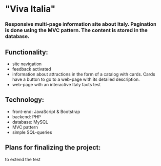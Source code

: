 # "Viva Italia"

### Responsive multi-page information site about Italy. Pagination is done using the MVC pattern. The content is stored in the database.
## Functionality: ##
* site navigation
* feedback activated
* information about attractions in the form of a catalog with cards. Cards have a button to go to a web-page with its detailed description.
* web-page with an interactive Italy facts test
## Technology: ##
* front-end: JavaScript & Bootstrap
* backend: PHP
* database: MySQL
* MVC pattern
* simple SQL-queries

## Plans for finalizing the project: ##
to extend the test